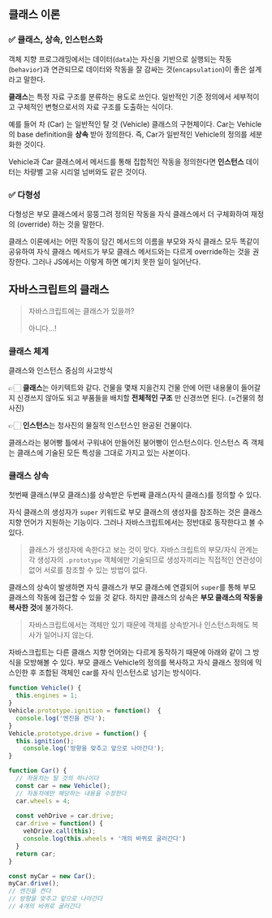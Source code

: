 ## 클래스 이론

### ✅ 클래스, 상속, 인스턴스화

객체 지향 프로그래밍에서는 데이터(`data`)는 자신을 기반으로 실행되는 작동(`behavior`)과 연관되므로 데이터와 작동을 잘 감싸는 것(`encapsulation`)이 좋은 설계라고 말한다.

**클래스**는 특정 자료 구조를 분류하는 용도로 쓰인다. 일반적인 기준 정의에서 세부적이고 구체적인 변형으로서의 자료 구조를 도출하는 식이다. 

예를 들어 차 (Car) 는 일반적인 탈 것 (Vehicle) 클래스의 구현체이다. Car는 Vehicle의 base definition을 **상속** 받아 정의한다. 즉, Car가 일반적인 Vehicle의 정의를 세분화한 것이다. 

Vehicle과 Car 클래스에서 메서드를 통해 집합적인 작동을 정의한다면 **인스턴스** 데이터는 차량별 고유 시리얼 넘버와도 같은 것이다.



### ✅ 다형성

다형성은 부모 클래스에서 뭉뚱그려 정의된 작동을 자식 클래스에서 더 구체화하여 재정의 (override) 하는 것을 말한다.

클래스 이론에서는 어떤 작동이 담긴 메서드의 이름을 부모와 자식 클래스 모두 똑같이 공유하여 자식 클래스 메서드가 부모 클래스 메서드와는 다르게 override하는 것을 권장한다. 그러나 JS에서는 이렇게 하면 예기치 못한 일이 일어난다.



## 자바스크립트의 클래스

> 자바스크립트에는 클래스가 있을까? 
>
> 아니다...!



### 클래스 체계

클래스와 인스턴스 중심의 사고방식

👉🏻 **클래스**는 아키텍트와 같다. 건물을 몇채 지을건지 건물 안에 어떤 내용물이 들어갈지 신경쓰지 않아도 되고 부품들을 배치할 **전체적인 구조** 만 신경쓰면 된다. (=건물의 청사진)

👉🏻 **인스턴스**는 청사진의 물질적 인스턴스인 완공된 건물이다. 

클래스라는 붕어빵 틀에서 구워내어 만들어진 붕어빵이 인스턴스이다. 인스턴스 즉 객체는 클래스에 기술된 모든 특성을 그대로 가지고 있는 사본이다.



### 클래스 상속

첫번째 클래스(부모 클래스)를 상속받은 두번째 클래스(자식 클래스)를 정의할 수 있다.

자식 클래스의 생성자가 `super` 키워드로 부모 클래스의 생성자를 참조하는 것은 클래스 지향 언어가 지원하는 기능이다. 그러나 자바스크립트에서는 정반대로 동작한다고 볼 수 있다.

> 클래스가 생성자에 속한다고 보는 것이 맞다. 자바스크립트의 부모/자식 관계는 각 생성자의 `.prototype` 객체에만 기술되므로 생성자끼리는 직접적인 연관성이 없어 서로를 참조할 수 있는 방법이 없다.

클래스의 상속이 발생하면 자식 클래스가 부모 클래스에 연결되어 `super`를 통해 부모 클래스의 작동에 접근할 수 있을 것 같다. 하지만 클래스의 상속은 **부모 클래스의 작동을 복사한 것**에 불가하다.

> 자바스크립트에서는 객체만 있기 때문에 객체를 상속받거나 인스턴스화해도 복사가 일어나지 않는다.

자바스크립트는 다른 클래스 지향 언어와는 다르게 동작하기 때문에 아래와 같이 그 방식을 모방해볼 수 있다. 부모 클래스 Vehicle의 정의를 복사하고 자식 클래스 정의에 믹스인한 후 조합된 객체인 car를 자식 인스턴스로 넘기는 방식이다. 

```js
function Vehicle() {
  this.engines = 1;
}
Vehicle.prototype.ignition = function()  {
  console.log('엔진을 켠다');
}
Vehicle.prototype.drive = function() {
  this.ignition();
	console.log('방향을 맞추고 앞으로 나아간다');
}

function Car() {
  // 자동차는 탈 것의 하나이다
  const car = new Vehicle();
  // 자동차에만 해당하는 내용을 수정한다
  car.wheels = 4;
  
  const vehDrive = car.drive;
  car.drive = function() {
    vehDrive.call(this);
    console.log(this.wheels + '개의 바퀴로 굴러간다')
  }
  return car;
}

const myCar = new Car();
myCar.drive();
// 엔진을 켠다
// 방향을 맞추고 앞으로 나아간다
// 4개의 바퀴로 굴러간다
```

